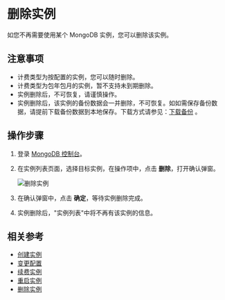 # 删除实例

如您不再需要使用某个 MongoDB 实例，您可以删除该实例。

## 注意事项
- 计费类型为按配置的实例，您可以随时删除。
- 计费类型为包年包月的实例，暂不支持未到期删除。
- 实例删除后，不可恢复，请谨慎操作。
- 实例删除后，该实例的备份数据会一并删除，不可恢复。如如需保存备份数据，请提前下载备份数据到本地保存。下载方式请参见：[下载备份](/Backup/Download-Bckup.md) 。

## 操作步骤
1. 登录 [MongoDB 控制台](https://mongodb-console.jdcloud.com/mongodb)。
2. 在实例列表页面，选择目标实例，在操作项中，点击 **删除**，打开确认弹窗。
 
    ![删除实例](https://github.com/jdcloudcom/cn/blob/master/image/mongodb/mongo-014.png)

3. 在确认弹窗中，点击 **确定**，等待实例删除完成。
4. 实例删除后，"实例列表"中将不再有该实例的信息。

## 相关参考

- [创建实例](../../Getting-Started/Create-Instance.md)
- [变更配置](Modify-Instance-Spec.md)
- [续费实例](Renewal-Instructions.md)
- [重启实例](Restart-Instance.md)
- [删除实例](Delete-Instance.md)


